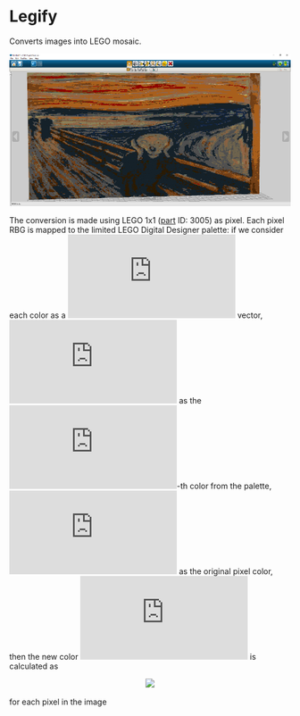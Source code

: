 # Legify
Converts images into LEGO mosaic.

![image](https://github.com/nicomignoni/Legify/blob/master/docs/screenshot.jpg)

The conversion is made using LEGO 1x1 ([part](https://www.bricklink.com/v2/catalog/catalogitem.page?P=3005#T=C) ID: 3005) as pixel. Each pixel RBG is mapped to the limited LEGO Digital Designer palette: if we consider each color as a ![](https://latex.codecogs.com/gif.latex?%5Cmathbb%7BR%7D%5E3) vector, ![](https://latex.codecogs.com/gif.latex?c_i) as the ![](https://latex.codecogs.com/gif.latex?i)-th color from the palette, ![](https://latex.codecogs.com/gif.latex?c_o) as the original pixel color, then the new color ![](https://latex.codecogs.com/gif.latex?c_n) is calculated as 

<p align="center"><img src="https://latex.codecogs.com/gif.latex?c_n%20%3D%20%5Ctext%7Barg%7D%5Cmin_%7Bc_i%7D%7B%7C%7Cc_i%20-%20c_o%7C%7C%7D"></p>

for each pixel in the image
